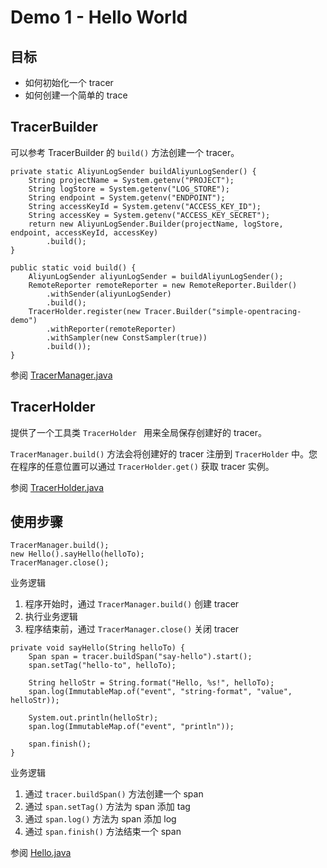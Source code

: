 # Demo 1 - Hello World

## 目标
* 如何初始化一个 tracer
* 如何创建一个简单的 trace

## TracerBuilder
可以参考 TracerBuilder 的 `build()` 方法创建一个 tracer。
```
private static AliyunLogSender buildAliyunLogSender() {
    String projectName = System.getenv("PROJECT");
    String logStore = System.getenv("LOG_STORE");
    String endpoint = System.getenv("ENDPOINT");
    String accessKeyId = System.getenv("ACCESS_KEY_ID");
    String accessKey = System.getenv("ACCESS_KEY_SECRET");
    return new AliyunLogSender.Builder(projectName, logStore, endpoint, accessKeyId, accessKey)
        .build();
}

public static void build() {
	AliyunLogSender aliyunLogSender = buildAliyunLogSender();
	RemoteReporter remoteReporter = new RemoteReporter.Builder()
	    .withSender(aliyunLogSender)
	    .build();
	TracerHolder.register(new Tracer.Builder("simple-opentracing-demo")
	    .withReporter(remoteReporter)
	    .withSampler(new ConstSampler(true))
	    .build());
}
```

参阅 [TracerManager.java](../TracerManager.java)

## TracerHolder
提供了一个工具类 `TracerHolder ` 用来全局保存创建好的 tracer。

`TracerManager.build()` 方法会将创建好的 tracer 注册到 `TracerHolder` 中。您在程序的任意位置可以通过 `TracerHolder.get()` 获取 tracer 实例。

参阅 [TracerHolder.java](../TracerHolder.java)

## 使用步骤
```
TracerManager.build();
new Hello().sayHello(helloTo);
TracerManager.close();
```
业务逻辑

1. 程序开始时，通过 `TracerManager.build()` 创建 tracer
2. 执行业务逻辑
3. 程序结束前，通过 `TracerManager.close()` 关闭 tracer

```
private void sayHello(String helloTo) {
	Span span = tracer.buildSpan("say-hello").start();
	span.setTag("hello-to", helloTo);

	String helloStr = String.format("Hello, %s!", helloTo);
	span.log(ImmutableMap.of("event", "string-format", "value", helloStr));

	System.out.println(helloStr);
	span.log(ImmutableMap.of("event", "println"));

	span.finish();
}
```
业务逻辑

1. 通过 `tracer.buildSpan()` 方法创建一个 span
2. 通过 `span.setTag()` 方法为 span 添加 tag
3. 通过 `span.log()` 方法为 span 添加 log
4. 通过 `span.finish()` 方法结束一个 span

参阅 [Hello.java](./Hello.java)